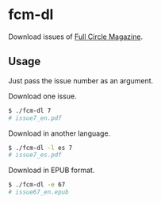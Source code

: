 # fcm-dl
Download issues of [Full Circle Magazine](http://fullcirclemagazine.org/).

## Usage
Just pass the issue number as an argument.

Download one issue.
```bash
$ ./fcm-dl 7
# issue7_en.pdf
```

<!-- Download a series.
```bash
$ ./fcm-dl 7 9
# issue7_en.pdf, issue8_en.pdf, issue9_en.pdf
``` -->

Download in another language.
```bash
$ ./fcm-dl -l es 7
# issue7_es.pdf
```

Download in EPUB format.
```bash
$ ./fcm-dl -e 67
# issue67_en.epub
```
